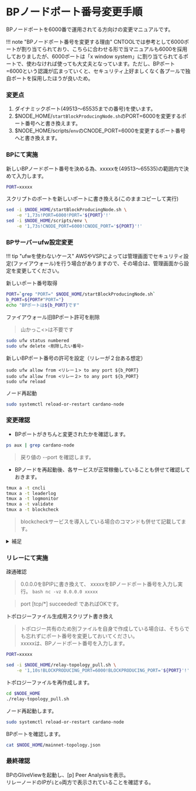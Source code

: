 # BPノードポート番号変更手順
BPノードポートを6000番で運用されてる方向けの変更マニュアルです。

!!! note "BPノードポート番号を変更する理由"
    CNTOOLでは参考として6000ポートが割り当てられており、こちらに合わせる形で当マニュアルも6000を採用しておりましたが、6000ポートは「x window system」に割り当てられてるポートで、使わなければ使っても大丈夫となっています。ただし、BPポート=6000という認識が広まっていくと、セキュリティ上好ましくなく各プールで独自ポートを採用したほうが良いため。

### 変更点
1. ダイナミックポート(49513～65535までの番号)を使います。
2. $NODE_HOME/`startBlockProducingNode.sh`のPORT=6000を変更するポート番号へと書き換えます。
3. $NODE_HOME/scripts/`env`のCNODE_PORT=6000を変更するポート番号へと書き換えます。

### BPにて実施
新しいBPノードポート番号を決める為、xxxxxを(49513～65535)の範囲内で決めて入力します。

```bash
PORT=xxxxx
```

スクリプトのポートを新しいポートに書き換える(このままコピーして実行)
```bash
sed -i $NODE_HOME/startBlockProducingNode.sh \
    -e '1,73s!PORT=6000!PORT='${PORT}'!'
sed -i $NODE_HOME/scripts/env \
    -e '1,73s!CNODE_PORT=6000!CNODE_PORT='${PORT}'!'
```

### BPサーバーufw設定変更

!!! tip "ufwを使わないケース"
    AWSやVSPによっては管理画面でセキュリティ設定(ファイアウォール)を行う場合がありますので、その場合は、管理画面から設定を変更してください。


新しいポート番号取得
```bash
PORT=`grep "PORT=" $NODE_HOME/startBlockProducingNode.sh`
b_PORT=${PORT#"PORT="}
echo "BPポートは${b_PORT}です"
```
ファイアウォール旧BPポート許可を削除

> 山かっこ<>は不要です
```bash
sudo ufw status numbered
sudo ufw delete <削除したい番号>
```

新しいBPポート番号の許可を設定（リレーが２台ある想定） 
```
sudo ufw allow from <リレー１> to any port ${b_PORT}
sudo ufw allow from <リレー２> to any port ${b_PORT}
sudo ufw reload
```

ノード再起動
```bash
sudo systemctl reload-or-restart cardano-node
```

### 変更確認
- BPポートがきちんと変更されたかを確認します。

```bash
ps aux | grep cardano-node
```
> 戻り値の --port を確認します。

- BPノードを再起動後、各サービスが正常稼働していることも併せて確認しておきます。

```bash
tmux a -t cncli
tmux a -t leaderlog
tmux a -t logmonitor
tmux a -t validate
tmux a -t blockcheck
```
>blockcheckサービスを導入している場合のコマンドも併せて記載してます。


<details>
<summary>補足</summary>

<div>

サービス再起動コマンド
```bash
sudo systemctl reload-or-restart cnode-cncli-sync.service
```
ブロックチェック再起動コマンド
```bash
sudo systemctl reload-or-restart cnode-blockcheck.service
```

デタッチ方法
```
Ctrl + b → d
```

</div>

</details>

### リレーにて実施
疎通確認
> 0.0.0.0をBPIPに書き換えて、
> xxxxxをBPノードポート番号を入力し実行。
    ```bash
    nc -vz 0.0.0.0 xxxxx
    ```

> port [tcp/*] succeeded! であればOKです。

トポロジーファイル生成用スクリプト書き換え

> トポロジー共有のため別ファイルを自身で作成している場合は、そちらでも忘れずにポート番号を変更しておいてください。  
> xxxxxは、BPノードポート番号を入力します。

```bash
PORT=xxxxx
```
```bash
sed -i $NODE_HOME/relay-topology_pull.sh \
    -e '1,10s!BLOCKPRODUCING_PORT=6000!BLOCKPRODUCING_PORT='${PORT}'!'
```

トポロジーファイルを再作成します。
```bash
cd $NODE_HOME
./relay-topology_pull.sh
```

ノード再起動します。
```bash
sudo systemctl reload-or-restart cardano-node
```

BPポートを確認します。
```bash
cat $NODE_HOME/mainnet-topology.json
```

### 最終確認

BPのGliveViewを起動し、[p] Peer Analysisを表示。  
リレーノードのIPが`i`と`o`両方で表示されていることを確認する。